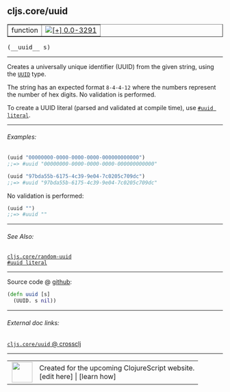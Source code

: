## cljs.core/uuid



 <table border="1">
<tr>
<td>function</td>
<td><a href="https://github.com/cljsinfo/cljs-api-docs/tree/0.0-3291"><img valign="middle" alt="[+] 0.0-3291" title="Added in 0.0-3291" src="https://img.shields.io/badge/+-0.0--3291-lightgrey.svg"></a> </td>
</tr>
</table>


 <samp>
(__uuid__ s)<br>
</samp>

---

Creates a universally unique identifier (UUID) from the given string, using the
[`UUID`](cljs.core_UUID.md) type.

The string has an expected format `8-4-4-12` where the numbers represent the
number of hex digits.  No validation is performed.

To create a UUID literal (parsed and validated at compile time), use [`#uuid literal`](syntax_uuid-literal.md).

---

###### Examples:

```clj
(uuid "00000000-0000-0000-0000-000000000000")
;;=> #uuid "00000000-0000-0000-0000-000000000000"

(uuid "97bda55b-6175-4c39-9e04-7c0205c709dc")
;;=> #uuid "97bda55b-6175-4c39-9e04-7c0205c709dc"
```

No validation is performed:

```clj
(uuid "")
;;=> #uuid ""
```

---

###### See Also:

[`cljs.core/random-uuid`](cljs.core_random-uuid.md)<br>
[`#uuid literal`](syntax_uuid-literal.md)<br>

---




Source code @ [github](https://github.com/clojure/clojurescript/blob/r1.7.28/src/main/cljs/cljs/core.cljs#L9832-L9833):

```clj
(defn uuid [s]
  (UUID. s nil))
```

<!--
Repo - tag - source tree - lines:

 <pre>
clojurescript @ r1.7.28
└── src
    └── main
        └── cljs
            └── cljs
                └── <ins>[core.cljs:9832-9833](https://github.com/clojure/clojurescript/blob/r1.7.28/src/main/cljs/cljs/core.cljs#L9832-L9833)</ins>
</pre>

-->

---



###### External doc links:

[`cljs.core/uuid` @ crossclj](http://crossclj.info/fun/cljs.core.cljs/uuid.html)<br>

---

 <table>
<tr><td>
<img valign="middle" align="right" width="48px" src="http://i.imgur.com/Hi20huC.png">
</td><td>
Created for the upcoming ClojureScript website.<br>
[edit here] | [learn how]
</td></tr></table>

[edit here]:https://github.com/cljsinfo/cljs-api-docs/blob/master/cljsdoc/cljs.core_uuid.cljsdoc
[learn how]:https://github.com/cljsinfo/cljs-api-docs/wiki/cljsdoc-files

<!--

This information was too distracting to show to readers, but I'll leave it
commented here since it is helpful to:

- pretty-print the data used to generate this document
- and show how to retrieve that data



The API data for this symbol:

```clj
{:description "Creates a universally unique identifier (UUID) from the given string, using the\n[cljs.core/UUID] type.\n\nThe string has an expected format `8-4-4-12` where the numbers represent the\nnumber of hex digits.  No validation is performed.\n\nTo create a UUID literal (parsed and validated at compile time), use [syntax/uuid-literal].",
 :ns "cljs.core",
 :name "uuid",
 :signature ["[s]"],
 :history [["+" "0.0-3291"]],
 :type "function",
 :related ["cljs.core/random-uuid" "syntax/uuid-literal"],
 :full-name-encode "cljs.core_uuid",
 :source {:code "(defn uuid [s]\n  (UUID. s nil))",
          :title "Source code",
          :repo "clojurescript",
          :tag "r1.7.28",
          :filename "src/main/cljs/cljs/core.cljs",
          :lines [9832 9833]},
 :examples [{:id "d6491d",
             :content "```clj\n(uuid \"00000000-0000-0000-0000-000000000000\")\n;;=> #uuid \"00000000-0000-0000-0000-000000000000\"\n\n(uuid \"97bda55b-6175-4c39-9e04-7c0205c709dc\")\n;;=> #uuid \"97bda55b-6175-4c39-9e04-7c0205c709dc\"\n```\n\nNo validation is performed:\n\n```clj\n(uuid \"\")\n;;=> #uuid \"\"\n```"}],
 :full-name "cljs.core/uuid"}

```

Retrieve the API data for this symbol:

```clj
;; from Clojure REPL
(require '[clojure.edn :as edn])
(-> (slurp "https://raw.githubusercontent.com/cljsinfo/cljs-api-docs/catalog/cljs-api.edn")
    (edn/read-string)
    (get-in [:symbols "cljs.core/uuid"]))
```

-->

